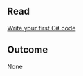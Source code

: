 ## Read
[Write your first C# code](https://docs.microsoft.com/en-us/learn/modules/csharp-write-first/)

## Outcome
None
